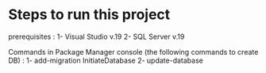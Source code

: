 # Steps to run this project

prerequisites :
1- Visual Studio v.19
2- SQL Server v.19

Commands in Package Manager console (the following commands to create DB) :
1- add-migration InitiateDatabase
2- update-database

